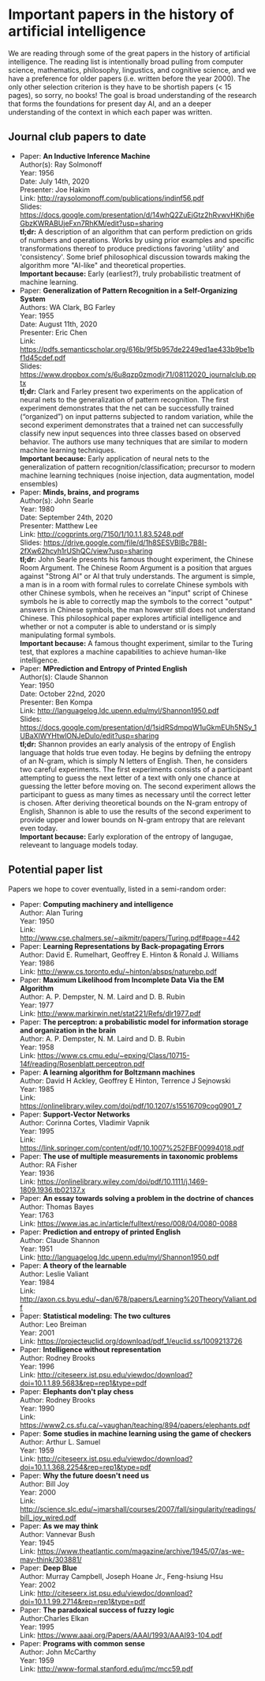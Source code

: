 # Important papers in the history of artificial intelligence
We are reading through some of the great papers in the history of artificial intelligence. The reading list is intentionally broad pulling from computer science, mathematics, philosophy, lingustics, and cognitive science, and we have a preference for older papers (i.e. written before the year 2000). The only other selection criterion is they have to be shortish papers (< 15 pages), so sorry, no books! The goal is broad understanding of the research that forms the foundations for present day AI, and an a deeper understanding of the context in which each paper was written. 


## Journal club papers to date
- Paper: __An Inductive Inference Machine__ <br />
  Author(s): Ray Solmonoff <br />
  Year: 1956 <br />
  Date: July 14th, 2020 <br />
  Presenter: Joe Hakim <br />
  Link: http://raysolomonoff.com/publications/indinf56.pdf <br />
  Slides: https://docs.google.com/presentation/d/14whQ2ZuEjGtz2hRvwvHKhj6eGbzKWRABUjeFxn7RhKM/edit?usp=sharing<br />
  __tl;dr:__ A description of an algorithm that can perform prediction on grids of numbers and operations. Works by using prior examples and specific transformations thereof to produce predictions favoring 'utility' and 'consistency'. Some brief philosophical discussion towards making the algorithm more "AI-like" and theoretical properties. <br />
  __Important because:__ Early (earliest?), truly probabilistic treatment of machine learning. <br />
- Paper: __Generalization of Pattern Recognition in a Self-Organizing System__ <br />
  Authors: WA Clark, BG Farley  <br />
  Year: 1955 <br />
  Date: August 11th, 2020 <br />
  Presenter: Eric Chen <br />
  Link: https://pdfs.semanticscholar.org/616b/9f5b957de2249ed1ae433b9be1bf1d45cdef.pdf<br />
  Slides: https://www.dropbox.com/s/6u8qzp0zmodjr71/08112020_journalclub.pptx<br />
  __tl;dr:__ Clark and Farley present two experiments on the application of neural nets to the generalization of pattern recognition. The first experiment demonstrates that the net can be successfully trained (“organized”) on input patterns subjected to random variation, while the second experiment demonstrates that a trained net can successfully classify new input sequences into three classes based on observed behavior. The authors use many techniques that are similar to modern machine learning techniques.  <br />
  __Important because:__ Early application of neural nets to the generalization of pattern recognition/classification; precursor to modern machine learning techniques (noise injection, data augmentation, model ensembles)<br />
- Paper: __Minds, brains, and programs__ <br />
  Author(s): John Searle  <br />
  Year: 1980 <br />
  Date: September 24th, 2020 <br />
  Presenter: Matthew Lee  <br />
  Link: http://cogprints.org/7150/1/10.1.1.83.5248.pdf<br />
  Slides: https://drive.google.com/file/d/1h8SESVBIBc7B8I-2fXw62hcyh1rUShQC/view?usp=sharing<br />
  __tl;dr:__ John Searle presents his famous thought experiment, the Chinese Room Argument. The Chinese Room Argument is a position that argues against "Strong AI" or AI that truly understands. The argument is simple, a man is in a room with formal rules to correlate Chinese symbols with other Chinese symbols, when he receives an "input" script of Chinese symbols he is able to correctly map the symbols to the correct "output" answers in Chinese symbols, the man however still does not understand Chinese. This philosophical paper explores artificial intelligence and whether or not a computer is able to understand or is simply manipulating formal symbols.   <br />
  __Important because:__ A famous thought experiment, similar to the Turing test, that explores a machine capabilities to achieve human-like intelligence. <br />
- Paper: __MPrediction and Entropy of Printed English__ <br />
  Author(s): Claude Shannon  <br />
  Year: 1950 <br />
  Date: October 22nd, 2020 <br />
  Presenter: Ben Kompa <br />
  Link: http://languagelog.ldc.upenn.edu/myl/Shannon1950.pdf<br />
  Slides: https://docs.google.com/presentation/d/1sidRSdmpqW1uGkmEUh5NSy_1UBaXIWYHtwlONJeDulo/edit?usp=sharing<br />
  __tl;dr:__ Shannon provides an early analysis of the entropy of English language that holds true even today. He begins by defniing the entropy of an N-gram, which is simply N letters of English. Then, he considers two careful experiments. The first experiments consists of a participant attempting to guess the next letter of a text with only one chance at guessing the letter before moving on. The second experiment allows the participant to guess as many times as necessary until the correct letter is chosen. After deriving theoretical bounds on the N-gram entropy of English, Shannon is able to use the results of the second experiment to provide upper and lower bounds on N-gram entropy that are relevant even today.  <br />
  __Important because:__ Early exploration of the entropy of langugae, releveant to language models today. <br />



## Potential paper list
Papers we hope to cover eventually, listed in a semi-random order:

- Paper: __Computing machinery and intelligence__ <br />
  Author: Alan Turing <br />
  Year: 1950 <br />
  Link: http://www.cse.chalmers.se/~aikmitr/papers/Turing.pdf#page=442
- Paper: __Learning Representations by Back-propagating Errors__ <br />
  Author: David E. Rumelhart, Geoffrey E. Hinton & Ronald J. Williams  <br />
  Year: 1986 <br />
  Link: http://www.cs.toronto.edu/~hinton/absps/naturebp.pdf
- Paper: __Maximum Likelihood from Incomplete Data Via the EM Algorithm__ <br />
  Author: A. P. Dempster, N. M. Laird and D. B. Rubin  <br />
  Year: 1977 <br />
  Link: http://www.markirwin.net/stat221/Refs/dlr1977.pdf
- Paper: __The perceptron: a probabilistic model for information storage and organization in the brain__ <br />
  Author: A. P. Dempster, N. M. Laird and D. B. Rubin  <br />
  Year: 1958 <br />
  Link: https://www.cs.cmu.edu/~epxing/Class/10715-14f/reading/Rosenblatt.perceptron.pdf
- Paper: __A learning algorithm for Boltzmann machines__ <br />
  Author: David H Ackley, Geoffrey E Hinton, Terrence J Sejnowski  <br />
  Year: 1985 <br />
  Link: https://onlinelibrary.wiley.com/doi/pdf/10.1207/s15516709cog0901_7
- Paper: __Support-Vector Networks__ <br />
  Author: Corinna Cortes, Vladimir Vapnik  <br />
  Year: 1995 <br />
  Link: https://link.springer.com/content/pdf/10.1007%252FBF00994018.pdf
- Paper: __The use of multiple measurements in taxonomic problems__ <br />
  Author: RA Fisher  <br />
  Year: 1936 <br />
  Link: https://onlinelibrary.wiley.com/doi/pdf/10.1111/j.1469-1809.1936.tb02137.x
- Paper: __An essay towards solving a problem in the doctrine of chances__ <br />
  Author: Thomas Bayes  <br />
  Year: 1763 <br />
  Link: https://www.ias.ac.in/article/fulltext/reso/008/04/0080-0088
- Paper: __Prediction and entropy of printed English__ <br />
  Author: Claude Shannon  <br />
  Year: 1951 <br />
  Link: http://languagelog.ldc.upenn.edu/myl/Shannon1950.pdf
- Paper: __A theory of the learnable__ <br />
  Author: Leslie Valiant  <br />
  Year: 1984 <br />
  Link: http://axon.cs.byu.edu/~dan/678/papers/Learning%20Theory/Valiant.pdf
- Paper: __Statistical modeling: The two cultures__ <br />
  Author: Leo Breiman  <br />
  Year: 2001 <br />
  Link: https://projecteuclid.org/download/pdf_1/euclid.ss/1009213726
- Paper: __Intelligence without representation__ <br />
  Author: Rodney Brooks  <br />
  Year: 1996 <br />
  Link: http://citeseerx.ist.psu.edu/viewdoc/download?doi=10.1.1.89.5683&rep=rep1&type=pdf
- Paper: __Elephants don't play chess__ <br />
  Author: Rodney Brooks  <br />
  Year: 1990 <br />
  Link: https://www2.cs.sfu.ca/~vaughan/teaching/894/papers/elephants.pdf
- Paper: __Some studies in machine learning using the game of checkers__ <br />
  Author: Arthur L. Samuel  <br />
  Year: 1959 <br />
  Link: http://citeseerx.ist.psu.edu/viewdoc/download?doi=10.1.1.368.2254&rep=rep1&type=pdf
- Paper: __Why the future doesn't need us__ <br />
  Author: Bill Joy  <br />
  Year: 2000 <br />
  Link: http://science.slc.edu/~jmarshall/courses/2007/fall/singularity/readings/bill_joy_wired.pdf
- Paper: __As we may think__ <br />
  Author: Vannevar Bush  <br />
  Year: 1945 <br />
  Link: https://www.theatlantic.com/magazine/archive/1945/07/as-we-may-think/303881/
- Paper: __Deep Blue__ <br />
  Author: Murray Campbell, Joseph Hoane Jr., Feng-hsiung Hsu  <br />
  Year: 2002 <br />
  Link: http://citeseerx.ist.psu.edu/viewdoc/download?doi=10.1.1.99.2714&rep=rep1&type=pdf
- Paper: __The paradoxical success of fuzzy logic__ <br />
  Author:Charles Elkan <br />
  Year: 1995 <br />
  Link: https://www.aaai.org/Papers/AAAI/1993/AAAI93-104.pdf
- Paper: __Programs with common sense__ <br />
  Author: John McCarthy  <br />
  Year: 1959 <br />
  Link: http://www-formal.stanford.edu/jmc/mcc59.pdf
